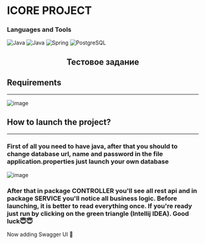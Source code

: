 # ICORE PROJECT

### Languages and Tools
![Java](https://img.shields.io/badge/-Java-090909?style=for-the-badge&logo=java&logoColor=f89820)
![Java](https://img.shields.io/badge/-RestApi-090909?style=for-the-badge&logo={}&logoColor=f89820)
![Spring](https://img.shields.io/badge/-SpringBoot-090909?style=for-the-badge&logo=spring)
![PostgreSQL](https://img.shields.io/badge/-PostgreSQL-090909?style=for-the-badge&logo=PostgreSQL&logoColor=2a9df4)

<h2 align="center">Тестовое задание</h2>

## Requirements
<hr>

![image](https://user-images.githubusercontent.com/51040580/156698317-841f1246-d941-4dad-8a26-cf4af5810384.png)

## How to launch the project?
<hr>

### First of all you need to have java, after that you should to change database url, name and password in the file application.properties just launch your own database
![image](https://user-images.githubusercontent.com/51040580/156698600-c1c421e6-20a8-401e-8440-7ce2b69b2cab.png)
### After that in package CONTROLLER you'll see all rest api and in package SERVICE you'll notice all business logic. Before launching, it is better to read everything once. If you're ready just run by clicking on the green triangle (Intellij IDEA). Good luck😇😇

Now adding Swagger UI 🙂
